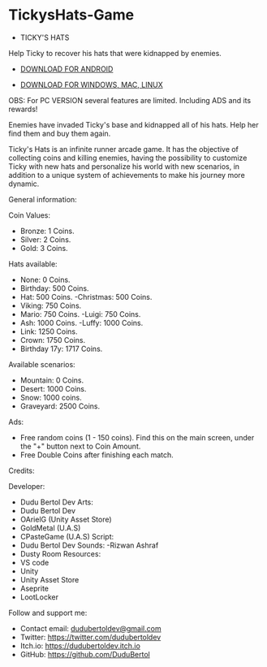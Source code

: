 # TickysHats-Game

  - TICKY'S HATS 
  
Help Ticky to recover his hats that were kidnapped by enemies.

 - [DOWNLOAD FOR ANDROID](https://play.google.com/store/apps/details?id=com.DuduBertolDev.TickysHats)

 - [DOWNLOAD FOR WINDOWS, MAC, LINUX](https://www.mediafire.com/file/imksy0e6pm34k9u/Ticky's+Hats.rar/file)

OBS: For PC VERSION several features are limited. Including ADS and its rewards!

Enemies have invaded Ticky's base and kidnapped all of his hats. Help her find them and buy them again.

Ticky's Hats is an infinite runner arcade game. It has the objective of collecting coins and killing enemies, having the possibility to customize Ticky with new hats and personalize his world with new scenarios, in addition to a unique system of achievements to make his journey more dynamic.

General information:

Coin Values:
- Bronze: 1 Coins.
- Silver: 2 Coins.
- Gold: 3 Coins.

Hats available:
- None: 0 Coins.
- Birthday: 500 Coins.
- Hat: 500 Coins.
-Christmas: 500 Coins.
- Viking: 750 Coins.
- Mario: 750 Coins.
-Luigi: 750 Coins.
- Ash: 1000 Coins.
-Luffy: 1000 Coins.
- Link: 1250 Coins.
- Crown: 1750 Coins.
- Birthday 17y: 1717 Coins.

Available scenarios:
- Mountain: 0 Coins.
- Desert: 1000 Coins.
- Snow: 1000 coins.
- Graveyard: 2500 Coins.

Ads:
- Free random coins (1 - 150 coins).
Find this on the main screen, under the "+" button next to Coin Amount.
- Free Double Coins after finishing each match.

Credits:

Developer:
- Dudu Bertol Dev
Arts:
- Dudu Bertol Dev
- OArielG (Unity Asset Store)
- GoldMetal (U.A.S)
- CPasteGame (U.A.S)
Script:
- Dudu Bertol Dev
Sounds:
-Rizwan Ashraf
- Dusty Room
Resources:
- VS code
- Unity
- Unity Asset Store
- Aseprite
- LootLocker

Follow and support me:

 - Contact email: dudubertoldev@gmail.com
 - Twitter: https://twitter.com/dudubertoldev
 - Itch.io: https://dudubertoldev.itch.io
 - GitHub: https://github.com/DuduBertol
